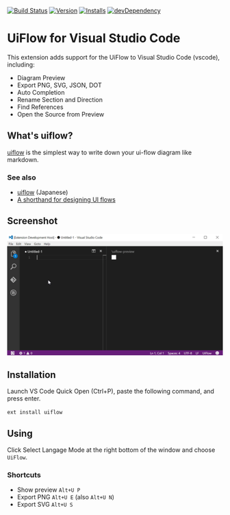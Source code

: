 [![Build Status](https://travis-ci.org/kexi/vscode-uiflow.svg?branch=master)](https://travis-ci.org/kexi/vscode-uiflow) [![Version](https://vsmarketplacebadge.apphb.com/version/kexi.uiflow.svg)](https://marketplace.visualstudio.com/items?itemName=kexi.uiflow) [![Installs](https://vsmarketplacebadge.apphb.com/installs/kexi.uiflow.svg)](https://marketplace.visualstudio.com/items?itemName=kexi.uiflow) [![devDependency](https://david-dm.org/kexi/vscode-uiflow.svg)](https://david-dm.org/kexi/vscode-uiflow)

# UiFlow for Visual Studio Code
This extension adds support for the UiFlow to Visual Studio Code (vscode), including:

* Diagram Preview
* Export PNG, SVG, JSON, DOT
* Auto Completion
* Rename Section and Direction
* Find References
* Open the Source from Preview


## What's uiflow?
[uiflow](https://github.com/hirokidaichi/uiflow) is the simplest way to write down your ui-flow diagram like markdown.

### See also
* [uiflow](https://github.com/hirokidaichi/uiflow) (Japanese)
* [A shorthand for designing UI flows](https://signalvnoise.com/posts/1926-a-shorthand-for-designing-ui-flows)

## Screenshot
![preview](img/preview.gif)

## Installation
Launch VS Code Quick Open (Ctrl+P), paste the following command, and press enter.

`ext install uiflow`

## Using
Click Select Langage Mode at the right bottom of the window and choose `UiFlow`.

### Shortcuts
* Show preview `Alt+U P`
* Export PNG `Alt+U E` (also `Alt+U N`)
* Export SVG `Alt+U S`
